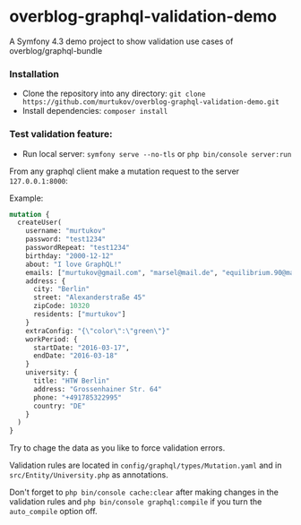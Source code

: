 # overblog-graphql-validation-demo
A Symfony 4.3 demo project to show validation use cases of overblog/graphql-bundle

### Installation
* Clone the repository into any directory:
`git clone https://github.com/murtukov/overblog-graphql-validation-demo.git`
* Install dependencies: `composer install`

### Test validation feature:
* Run local server: `symfony serve --no-tls` or `php bin/console server:run`

From any graphql client make a mutation request to the server `127.0.0.1:8000`:

Example:

```graphql
mutation {
  createUser(
    username: "murtukov"
    password: "test1234"
    passwordRepeat: "test1234"
    birthday: "2000-12-12"
    about: "I love GraphQL!"
    emails: ["murtukov@gmail.com", "marsel@mail.de", "equilibrium.90@mail.ru"]
    address: {
      city: "Berlin"
      street: "Alexanderstraße 45"
      zipCode: 10320
      residents: ["murtukov"]
    }
    extraConfig: "{\"color\":\"green\"}"
    workPeriod: {
      startDate: "2016-03-17",
      endDate: "2016-03-18"
    }
    university: {
      title: "HTW Berlin"
      address: "Grossenhainer Str. 64"
      phone: "+491785322995"
      country: "DE"
    }
  )
}
```

Try to chage the data as you like to force validation errors.

Validation rules are located in `config/graphql/types/Mutation.yaml` and in `src/Entity/University.php` as annotations.

Don't forget to ```php bin/console cache:clear``` after making changes in the validation rules and `php bin/console graphql:compile` if you turn the `auto_compile` option off.
